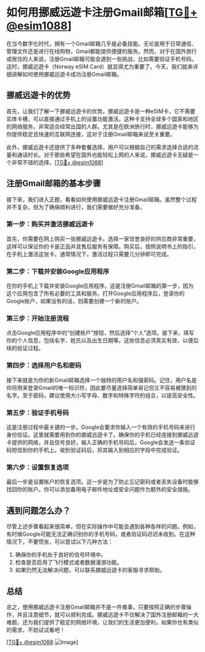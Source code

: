 # 如何用挪威远遊卡注册Gmail邮箱[[TG💪+ @esim1088](https://t.me/s/esim1088)]

在当今数字化时代，拥有一个Gmail邮箱几乎是必备技能。无论是用于日常通信、管理文件还是进行在线购物，Gmail都能提供便捷的服务。然而，对于在国外旅行或居住的人来说，注册Gmail邮箱可能会遇到一些挑战，比如需要验证手机号码。这时，挪威远遊卡（Norway eSIM Card）就显得尤为重要了。今天，我们就来详细讲解如何使用挪威远遊卡成功注册Gmail邮箱。

## 挪威远遊卡的优势

首先，让我们了解一下挪威远遊卡的优势。挪威远遊卡是一种eSIM卡，它不需要实体卡槽，可以直接通过手机上的设置功能激活。这种卡支持全球多个国家和地区的网络服务，非常适合经常出国的人群。尤其是在欧洲旅行时，挪威远遊卡能够为你提供稳定且快速的互联网连接，这对于注册Gmail邮箱来说至关重要。

此外，挪威远遊卡还提供了多种套餐选择，用户可以根据自己的需求选择合适的流量和通话时长。对于那些希望在国外也能轻松上网的人来说，挪威远遊卡无疑是一个非常不错的选择。[[TG💪+ @esim1088](https://t.me/s/esim1088)]

## 注册Gmail邮箱的基本步骤

接下来，我们进入正题，看看如何使用挪威远遊卡注册Gmail邮箱。虽然整个过程并不复杂，但为了确保顺利进行，我们需要做好充分准备。

### 第一步：购买并激活挪威远遊卡

首先，你需要在网上购买一张挪威远遊卡。选择一家信誉良好的供应商非常重要，这样可以保证你的卡是正品并且售后服务有保障。购买后，按照说明书上的指引，在手机上激活这张卡。通常情况下，激活过程只需要几分钟即可完成。

### 第二步：下载并安装Google应用程序

在你的手机上下载并安装Google应用程序。这是注册Gmail邮箱的第一步，因为这个应用包含了所有必要的工具和服务。打开Google应用程序后，登录你的Google账户，如果没有的话，则需要创建一个新的账户。

### 第三步：开始注册流程

点击Google应用程序中的“创建账户”按钮，然后选择“个人”选项。接下来，填写你的个人信息，包括名字、姓氏以及出生日期等。这些信息必须真实有效，以便后续的验证过程。

### 第四步：选择用户名和密码

接下来就是为你的新Gmail邮箱选择一个独特的用户名和强密码。记住，用户名是你将用来登录Gmail的唯一标识符，因此要尽量选择简单易记但又不容易被猜到的名字。至于密码，建议使用大小写字母、数字和特殊字符的组合，以提高安全性。

### 第五步：验证手机号码

这是注册过程中最关键的一步。Google会要求你输入一个有效的手机号码来进行身份验证。这里就需要用到你的挪威远遊卡了。确保你的手机已经连接到挪威远遊卡提供的网络，并且信号良好。输入正确的手机号码后，Google会发送一条验证码短信到你的手机上。收到验证码后，将其输入到相应的字段中完成验证。

### 第六步：设置恢复选项

最后一步是设置账户的恢复选项。这一步是为了防止忘记密码或者丢失设备时能够找回你的账户。你可以添加备用电子邮件地址或安全问题作为额外的安全措施。

## 遇到问题怎么办？

尽管上述步骤看起来很简单，但在实际操作中可能会遇到各种各样的问题。例如，有时候Google可能无法正确识别你的手机号码，或者验证码迟迟未收到。在这种情况下，不要慌张，可以尝试以下几种方法：

1. 确保你的手机处于良好的信号环境中。
2. 检查是否启用了飞行模式或者数据漫游功能。
3. 如果仍然无法解决问题，可以联系挪威远遊卡的客服寻求帮助。

## 总结

总之，使用挪威远遊卡注册Gmail邮箱并不是一件难事，只要按照正确的步骤操作，并且注意细节，就可以顺利完成。挪威远遊卡不仅解决了国外注册邮箱的一大难题，还为我们提供了稳定的网络环境，让我们的生活更加便利。如果你也有类似的需求，不妨试试看吧！

[[TG💪+ @esim1088](https://t.me/s/esim1088) ![Image](https://i.postimg.cc/4NQfJmqS/Snipaste-2025-05-13-00-14-12.png)]